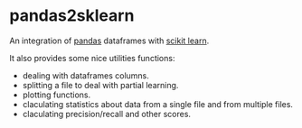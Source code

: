 # pandas2sklearn
An integration of [pandas](http://pandas.pydata.org/) dataframes with [scikit learn](http://scikit-learn.org/stable/).

It also provides some nice utilities functions:

 * dealing with dataframes columns.
 * splitting a file to deal with partial learning.
 * plotting functions.
 * claculating statistics about data from a single file and from multiple files.
 * claculating precision/recall and other scores.